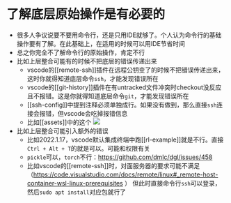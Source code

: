 # 了解底层原始操作是有必要的
- 很多人争议说要不要用命令行，还是只用IDE就够了。个人认为命令行的基础操作要有了解。在此基础上，在适用的时候可以用IDE节省时间
- 总之你完全不了解命令行的原始操作，肯定不行
- 比如上层整合可能有的时候不把底层的错误传递出来
  - vscode的[[remote-ssh]]插件在远程公钥变了的时候不把错误传递出来，这时你就得知道底层命令`ssh`，才能发现错误所在
  - vscode的[[git-history]]插件在有untracked文件冲突时checkout没反应且不报错。这是你就得知道底层命令`git`，才能发现错误所在
  - [[ssh-config]]中提到注释必须单独成行。如果没有做到，那么直接`ssh`连接会报错，但vscode会吃掉报错信息
  - 比如[[assets]]中的这个
![](assets.png)
- 比如上层整合可能引入额外的错误
  - 比如2022.1.17，vscode默认集成终端中跑[[rl-example]]就是不行。直接`Ctrl + Alt + T`的就是可以。可能和权限有关
  - `pickle`可以，`torch`不行：https://github.com/dmlc/dgl/issues/458
  - 比如vscode的[[remote-ssh]]时，对面服务器的要求可能不满足（https://code.visualstudio.com/docs/remote/linux#_remote-host-container-wsl-linux-prerequisites
）
但此时直接命令行`ssh`可以登录，然后`sudo apt install`对应包就行了
